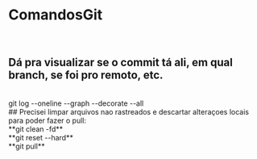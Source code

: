 # ComandosGit
</br>

## Dá pra visualizar se o commit tá ali, em qual branch, se foi pro remoto, etc.
</br>
git log --oneline --graph --decorate --all

</br>
## Precisei limpar arquivos nao rastreados e descartar alteraçoes locais para poder fazer o pull:
</br>
**git clean -fd**
</br>
**git reset --hard**
</br>
**git pull**
